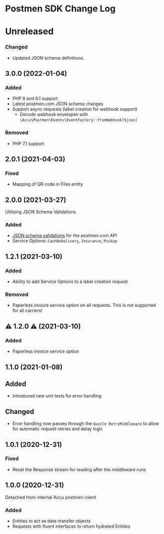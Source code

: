 # Postmen SDK Change Log

# Unreleased
### Changed
 - Updated JSON schema definitions.


## 3.0.0 (2022-01-04)
### Added
 - PHP 8 and 8.1 support
 - Latest postmen.com JSON schema changes
 - Support async requests (label creation for webhook support)
   - Decode webhook envelopes with `\Accu\Postmen\Events\EventFactory::fromWebhook($json)`

### Removed
 - PHP 7.1 support

## 2.0.1 (2021-04-03)
### Fixed
 - Mapping of QR code in Files entity

## 2.0.0 (2021-03-27)
Utilising JSON Schema Validations
### Added
 - [JSON schema validations](./resources/schemas/com.postmen.api) for the postmen.com API
 - Service Options: `CashOnDelivery`, `Insurance`, `Pickup`

## 1.2.1 (2021-03-10)
### Added
 - Ability to add Service Options to a label creation request
### Removed
 - Paperless invoice service option on all requests.
   This is not supported for all carriers!

## ⚠️ 1.2.0 ⚠️ (2021-03-10)
### Added
 - Paperless invoice service option

## 1.1.0 (2021-01-08)
## Added
 - Introduced new unit tests for error handling
## Changed
 - Error handling now passes through the `Guzzle RetryMiddleware` to allow
   for automatic request retries and delay logic

## 1.0.1 (2020-12-31)
### Fixed
 - Reset the Response stream for reading after the middleware runs

## 1.0.0 (2020-12-31)
Detached from internal Accu postmen-client
### Added
 - Entities to act as data-transfer objects
 - Requests with fluent interfaces to return hydrated Entities
